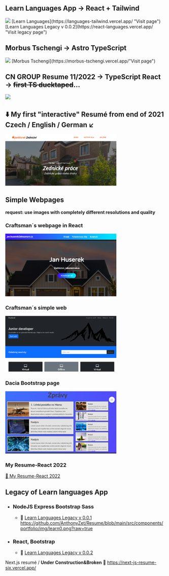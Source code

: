 ## Learn Languages App &rarr; React + Tailwind   

<img src="https://github.com/AnthonyZet/morbus_tschengi/blob/main/public/images/wall/Languages.png?raw=true" width="150" />  
[Learn Languages](https://languages-tailwind.vercel.app/ "Visit page")
[Learn Languages Legacy v 0.0.2](https://react-languages.vercel.app/ "Visit legacy page")

## Morbus Tschengi &rarr; Astro TypeScript
<img src="https://github.com/AnthonyZet/morbus_tschengi/blob/main/public/images/wall/plague.jpg?raw=true" width="350" />
[Morbus Tschengi](https://morbus-tschengi.vercel.app/"Visit page")

## CN GROUP Resume 11/2022 &rarr; TypeScript React &rarr; ~~first TS ducktaped~~...
<a href="https://cv-11-2022.vercel.app/"><img src="https://github.com/AnthonyZet/morbus_tschengi/blob/main/public/images/wall/console.png?raw=true" width="250" /> </a>

## :arrow_down: My first "interactive" Resumé from end of 2021  **Czech / English / German** :arrow_lower_left:
<a href="https://anthonyzet.github.io/MyCV/#"><img src="https://github.com/AnthonyZet/Resume/blob/main/src/components/portfolio/img/learn2.png?raw=true" width="350" /> </a>



## Simple Webpages
 **request: use images with completely different resolutions and quality**
 ### Craftsman´s webpage in React

 <a href="https://react-remeslnik.vercel.app/"><img src="https://github.com/AnthonyZet/Resume/blob/main/src/components/portfolio/img/learn3.png?raw=true" width="350" /> </a>
 ### Craftsman´s simple web
 
 <a href="https://remeslnik.vercel.app/"><img src="https://github.com/AnthonyZet/Resume/blob/main/src/components/portfolio/img/learn4.png?raw=true" width="350" /> </a>
 ### 
 ### Dacia Bootstrap page
 <a href="https://anthonyzet.github.io/Bootstrap-simple-page"><img src="https://github.com/AnthonyZet/Resume/blob/main/src/components/portfolio/img/learn5.png?raw=true" width="350" /> </a>
 ### My Resume-React 2022
 [👀 My Resume-React 2022](https://resume-one-rosy.vercel.app "Visit resume 2022")
 
## Legacy of Learn languages App
* ### NodeJS Express Bootstrap Sass
  - 👀 [Learn Languages Legacy v 0.0.1](https://learn-english-and-deutsch.vercel.app/ "Visit legacy page")
https://github.com/AnthonyZet/Resume/blob/main/src/components/portfolio/img/learn0.png?raw=true
* ### React, Bootstrap
  - 👀 [Learn Languages Legacy v 0.0.2](https://react-languages.vercel.app/ "Visit legacy page")




 Next.js resumé / **Under Construction&Broken**
👀 https://next-js-resume-six.vercel.app/


<!---
AnthonyZet/AnthonyZet is a ✨ special ✨ repository because its `README.md` (this file) appears on your GitHub profile.
You can click the Preview link to take a look at your changes.
--->
